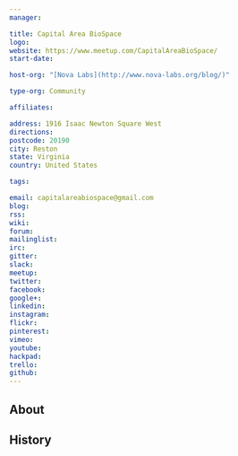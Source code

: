 ```yaml
---
manager:

title: Capital Area BioSpace
logo:
website: https://www.meetup.com/CapitalAreaBioSpace/
start-date:

host-org: "[Nova Labs](http://www.nova-labs.org/blog/)"

type-org: Community

affiliates:

address: 1916 Isaac Newton Square West
directions:
postcode: 20190
city: Reston
state: Virginia
country: United States

tags:

email: capitalareabiospace@gmail.com
blog:
rss:
wiki:
forum:
mailinglist:
irc:
gitter:
slack:
meetup:
twitter:
facebook:
google+:
linkedin:
instagram:
flickr:
pinterest:
vimeo:
youtube:
hackpad:
trello:
github:
---
```


## About

## History
